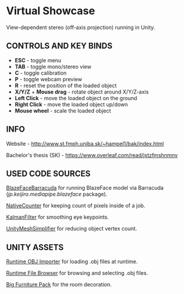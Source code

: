 # Virtual Showcase

View-dependent stereo (off-axis projection) running in Unity.

## CONTROLS AND KEY BINDS

-   **ESC** - toggle menu
-   **TAB** - toggle mono/stereo view
-   **C** - toggle calibration
-   **P** - toggle webcam preview
-   **R** - reset the position of the loaded object
-   **X/Y/Z** + **Mouse drag** - rotate object around X/Y/Z-axis
-   **Left Click** - move the loaded object on the ground
-   **Right Click** - move the loaded object up/down
-   **Mouse wheel** - scale the loaded object

## INFO

Website - http://www.st.fmph.uniba.sk/~hampel1/bak/index.html

Bachelor's thesis (SK) - https://www.overleaf.com/read/jstzfmshnmnv

## USED CODE SOURCES

[BlazeFaceBarracuda](https://github.com/keijiro/BlazeFaceBarracuda) for running BlazeFace model via Barracuda (_jp.keijiro.mediapipe.blazeface_ package).

[NativeCounter](https://coffeebraingames.wordpress.com/2021/10/24/some-dots-utilities-nativecounter-and-nativesum/) for keeping count of pixels inside of a job.

[KalmanFilter](https://gist.github.com/davidfoster/48acce6c13e5f7f247dc5d5909dce349) for smoothing eye keypoints.

[UnityMeshSimplifier](https://github.com/Whinarn/UnityMeshSimplifier) for reducing object vertex count.

## UNITY ASSETS

[Runtime OBJ Importer](https://assetstore.unity.com/packages/tools/modeling/runtime-obj-importer-49547) for loading .obj files at runtime.

[Runtime File Browser](https://assetstore.unity.com/packages/tools/gui/runtime-file-browser-113006) for browsing and selecting .obj files.

[Big Furniture Pack](https://assetstore.unity.com/packages/3d/props/furniture/big-furniture-pack-7717) for the room decoration.
